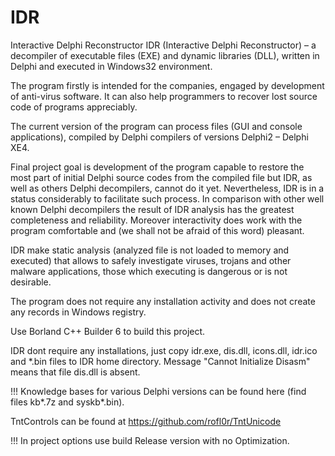 # IDR
Interactive Delphi Reconstructor
IDR (Interactive Delphi Reconstructor) – a decompiler of executable files (EXE) and dynamic libraries (DLL), written in Delphi 
and executed in Windows32 environment.

The program firstly is intended for the companies, engaged by development of anti-virus software. It can also help programmers 
to recover lost source code of programs appreciably.

The current version of the program can process files (GUI and console applications), compiled by Delphi compilers of versions 
Delphi2 – Delphi XE4.

Final project goal is development of the program capable to restore the most part of initial Delphi source codes from the 
compiled file but IDR, as well as others Delphi decompilers, cannot do it yet. Nevertheless, IDR is in a status considerably 
to facilitate such process. In comparison with other well known Delphi decompilers the result of IDR analysis has the greatest 
completeness and reliability. Moreover interactivity does work with the program comfortable and (we shall not be afraid of 
this word) pleasant.

IDR make static analysis (analyzed file is not loaded to memory and executed) that allows to safely investigate viruses, 
trojans and other malware applications, those which executing is dangerous or is not desirable.

The program does not require any installation activity and does not create any records in Windows registry.

Use Borland C++ Builder 6 to build this project.

IDR dont require any installations, just copy idr.exe, dis.dll, icons.dll, idr.ico and *.bin files
to IDR home directory. Message "Cannot Initialize Disasm" means that file dis.dll is absent.

!!!
Knowledge bases for various Delphi versions can be found here (find files kb*.7z and syskb*.bin).

TntControls can be found at https://github.com/rofl0r/TntUnicode

!!!
In project options use build Release version with no Optimization.
